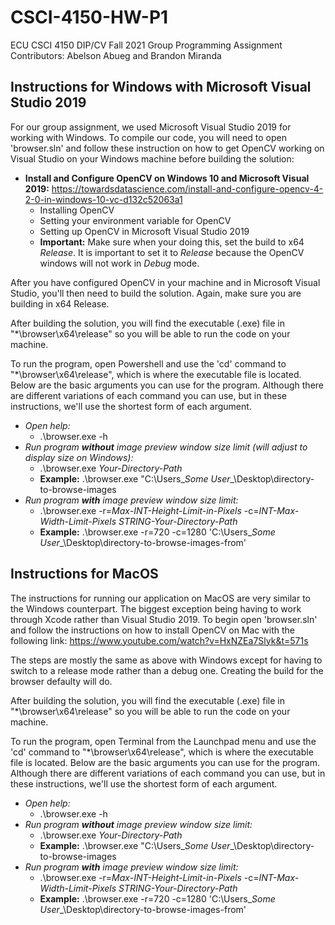 # CSCI-4150-HW-P1
ECU CSCI 4150 DIP/CV Fall 2021 Group Programming Assignment <br/>
Contributors: Abelson Abueg and Brandon Miranda

## Instructions for Windows with Microsoft Visual Studio 2019
For our group assignment, we used Microsoft Visual Studio 2019 for working with Windows. To compile our code, you will need to open 'browser.sln' and follow these instruction on how to get OpenCV working on Visual Studio on your Windows machine before building the solution:
* __Install and Configure OpenCV on Windows 10 and Microsoft Visual 2019:__ https://towardsdatascience.com/install-and-configure-opencv-4-2-0-in-windows-10-vc-d132c52063a1
  * Installing OpenCV
  * Setting your environment variable for OpenCV
  * Setting up OpenCV in Microsoft Visual Studio 2019
  * __Important:__  Make sure when your doing this, set the build to x64 _Release_. It is important to set it to _Release_ because the OpenCV windows will not work in _Debug_ mode.

After you have configured OpenCV in your machine and in Microsoft Visual Studio, you'll then need to build the solution.  Again, make sure you are building in x64 Release.

After building the solution, you will find the executable (.exe) file in "\*\browser\x64\release" so you will be able to run the code on your machine.

To run the program, open Powershell and use the 'cd' command to "\*\browser\x64\release", which is where the executable file is located. Below are the basic arguments you can use for the program. Although there are different variations of each command you can use, but in these instructions, we'll use the shortest form of each argument.

* _Open help:_
  * .\browser.exe -h
* _Run program __without__ image preview window size limit (will adjust to display size on Windows):_
  * .\browser.exe _Your-Directory-Path_
  * __Example:__ .\browser.exe "C:\Users\__Some User__\Desktop\directory-to-browse-images
* _Run program __with__ image preview window size limit:_
  * .\browser.exe -r=_Max-INT-Height-Limit-in-Pixels_ -c=_INT-Max-Width-Limit-Pixels_ _STRING-Your-Directory-Path_
  * __Example:__ .\browser.exe -r=720 -c=1280 'C:\Users\__Some User__\Desktop\directory-to-browse-images-from'
  
## Instructions for MacOS
The instructions for running our application on MacOS are very similar to the Windows counterpart. The biggest exception being having to work through Xcode rather than Visual Studio 2019. To begin open 'browser.sln' and follow the instructions on how to install OpenCV on Mac with the following link: https://www.youtube.com/watch?v=HxNZEa7Slyk&t=571s

The steps are mostly the same as above with Windows except for having to switch to a release mode rather than a debug one. Creating the build for the browser defaulty will do. 

After building the solution, you will find the executable (.exe) file in "\*\browser\x64\release" so you will be able to run the code on your machine.

To run the program, open Terminal from the Launchpad menu and use the 'cd' command to "\*\browser\x64\release", which is where the executable file is located. Below are the basic arguments you can use for the program. Although there are different variations of each command you can use, but in these instructions, we'll use the shortest form of each argument.

* _Open help:_
  * .\browser.exe -h
* _Run program __without__ image preview window size limit:_
  * .\browser.exe _Your-Directory-Path_
  * __Example:__ .\browser.exe "C:\Users\__Some User__\Desktop\directory-to-browse-images
* _Run program __with__ image preview window size limit:_
  * .\browser.exe -r=_Max-INT-Height-Limit-in-Pixels_ -c=_INT-Max-Width-Limit-Pixels_ _STRING-Your-Directory-Path_
  * __Example:__ .\browser.exe -r=720 -c=1280 'C:\Users\__Some User__\Desktop\directory-to-browse-images-from'
